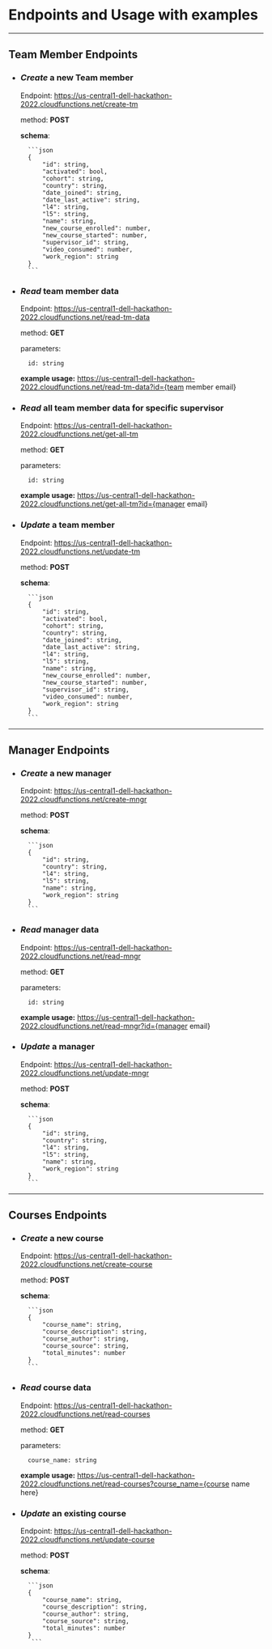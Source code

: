 # Endpoints and Usage with examples

___

## **Team Member Endpoints**

* ### ***Create*** a new Team member

    Endpoint: https://us-central1-dell-hackathon-2022.cloudfunctions.net/create-tm

    method: **POST**

    **schema**: 

        ```json
        {
            "id": string,
            "activated": bool,
            "cohort": string,
            "country": string,
            "date_joined": string,
            "date_last_active": string,
            "l4": string,
            "l5": string,
            "name": string,
            "new_course_enrolled": number,
            "new_course_started": number,
            "supervisor_id": string,
            "video_consumed": number,
            "work_region": string
        }
        ```

* ### ***Read*** team member data

    Endpoint: https://us-central1-dell-hackathon-2022.cloudfunctions.net/read-tm-data

    method: **GET**

    parameters:

        id: string

    **example usage:** https://us-central1-dell-hackathon-2022.cloudfunctions.net/read-tm-data?id={team member email}

* ### ***Read*** all team member data for specific supervisor

    Endpoint: https://us-central1-dell-hackathon-2022.cloudfunctions.net/get-all-tm

    method: **GET**

    parameters:

        id: string

    **example usage:** https://us-central1-dell-hackathon-2022.cloudfunctions.net/get-all-tm?id={manager email}

* ### ***Update*** a team member

    Endpoint: https://us-central1-dell-hackathon-2022.cloudfunctions.net/update-tm

    method: **POST**

    **schema**: 
    
        ```json
        {
            "id": string,
            "activated": bool,
            "cohort": string,
            "country": string,
            "date_joined": string,
            "date_last_active": string,
            "l4": string,
            "l5": string,
            "name": string,
            "new_course_enrolled": number,
            "new_course_started": number,
            "supervisor_id": string,
            "video_consumed": number,
            "work_region": string
        }
        ```

___

## **Manager Endpoints**

* ### ***Create*** a new manager

    Endpoint: https://us-central1-dell-hackathon-2022.cloudfunctions.net/create-mngr

    method: **POST**

    **schema**: 
    
        ```json
        {
            "id": string,
            "country": string,
            "l4": string,
            "l5": string,
            "name": string,
            "work_region": string
        }
        ```

* ### ***Read*** manager data

    Endpoint: https://us-central1-dell-hackathon-2022.cloudfunctions.net/read-mngr

    method: **GET**

    parameters:

        id: string

    **example usage:** https://us-central1-dell-hackathon-2022.cloudfunctions.net/read-mngr?id={manager email}

* ### ***Update*** a manager

    Endpoint: https://us-central1-dell-hackathon-2022.cloudfunctions.net/update-mngr

    method: **POST**

    **schema**: 

        ```json
        {
            "id": string,
            "country": string,
            "l4": string,
            "l5": string,
            "name": string,
            "work_region": string
        }
        ```

___

## **Courses Endpoints**

* ### ***Create*** a new course

    Endpoint: https://us-central1-dell-hackathon-2022.cloudfunctions.net/create-course

    method: **POST**

    **schema**:
    
        ```json
        {
            "course_name": string,
            "course_description": string,
            "course_author": string,
            "course_source": string,
            "total_minutes": number
        }
        ```
        
* ### ***Read*** course data

    Endpoint: https://us-central1-dell-hackathon-2022.cloudfunctions.net/read-courses

    method: **GET**

    parameters:

        course_name: string

    **example usage:** https://us-central1-dell-hackathon-2022.cloudfunctions.net/read-courses?course_name={course name here}


* ### ***Update*** an existing course

    Endpoint: https://us-central1-dell-hackathon-2022.cloudfunctions.net/update-course

    method: **POST**

    **schema**: 
        
        ```json
        {
            "course_name": string,
            "course_description": string,
            "course_author": string,
            "course_source": string,
            "total_minutes": number
        }
         ```
